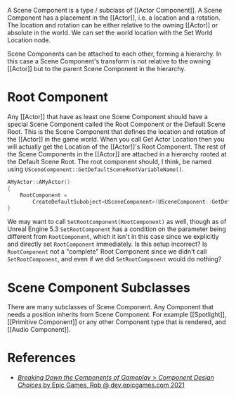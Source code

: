 A Scene Component is a type / subclass of [[Actor Component]].
A Scene Component has a placement in the [[Actor]], i.e. a location and a rotation.
The location and rotation can be either relative to the owning [[Actor]] or absolute in the world.
We can set the world location with the Set World Location node.

Scene Components can be attached to each other,
forming a hierarchy.
In this case a Scene Component's transform is not relative to the owning [[Actor]] but to the parent Scene Component in the hierarchy.


# Root Component

Any [[Actor]] that have as least one Scene Component should have a special Scene Component called the Root Component or the Default Scene Root.
This is the Scene Component that defines the location and rotation of the [[Actor]] in the game world.
When you call Get Actor Location then you will actually get the Location of the [[Actor]]'s Root Component.
The rest of the Scene Components in the [[Actor]] are attached in a hierarchy rooted at the Default Scene Root.
The root component should, I think, be named using `USceneComponent::GetDefaultSceneRootVariableName()`.
```cpp
AMyActor::AMyActor()
{
	RootComponent =
		CreateDefaultSubobject<USceneComponent>(USceneComponent::GetDefaultSceneRootVariableName());
}
```

We may want to call `SetRootComponent(RootComponent)` as well, though as of Unreal Engine 5.3 `SetRootComponent` has a condition on the parameter being different from `RootComponent`, which it isn't in this case since we explicitly and directly set `RootComponent` immediately.
Is this setup incorrect?
Is `RootComponent` not a "complete" Root Component since we didn't call `SetRootComponent`, and even if we did `SetRootComponent` would do nothing?


# Scene Component Subclasses

There are many subclasses of Scene Component.
Any Component that needs a position inherits from Scene Component.
For example [[Spotlight]], [[Primitive Component]] or any other Component type that is rendered, and [[Audio Component]].


# References

- [_Breaking Down the Components of Gameplay_ > _Component Design Choices_ by Epic Games, Rob @ dev.epicgames.com 2021](https://dev.epicgames.com/community/learning/courses/mo/unreal-engine-breaking-down-the-components-of-gameplay/aDO/unreal-engine-component-design-choices)
